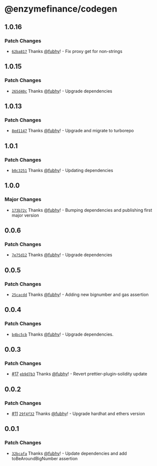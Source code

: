 # @enzymefinance/codegen

## 1.0.16

### Patch Changes

- [`62ba817`](https://github.com/avantgardefinance/ethereum-devtools/commit/62ba817e62acf52597e3f3ffeef256e24c90d08e) Thanks [@fubhy](https://github.com/fubhy)! - Fix proxy get for non-strings

## 1.0.15

### Patch Changes

- [`265d40c`](https://github.com/avantgardefinance/ethereum-devtools/commit/265d40c41fc08169f652cc573476ddaf2f2900d8) Thanks [@fubhy](https://github.com/fubhy)! - Upgrade dependencies

## 1.0.13

### Patch Changes

- [`8ed1147`](https://github.com/avantgardefinance/ethereum-devtools/commit/8ed114740c6a8f8ba0808b940ed33b644390d992) Thanks [@fubhy](https://github.com/fubhy)! - Upgrade and migrate to turborepo

## 1.0.1

### Patch Changes

- [`b0c3251`](https://github.com/avantgardefinance/ethereum-devtools/commit/b0c3251c812749cc8f8b81dfa26835ad4fa79a89) Thanks [@fubhy](https://github.com/fubhy)! - Updating dependencies

## 1.0.0

### Major Changes

- [`173b72c`](https://github.com/avantgardefinance/ethereum-devtools/commit/173b72c4652280f5f8a1bd97edee4c3883308a1d) Thanks [@fubhy](https://github.com/fubhy)! - Bumping dependencies and publishing first major version

## 0.0.6

### Patch Changes

- [`7e75d12`](https://github.com/avantgardefinance/ethereum-devtools/commit/7e75d1280b56eede96adafcf52e56fd281a2b322) Thanks [@fubhy](https://github.com/fubhy)! - Upgrade dependencies

## 0.0.5

### Patch Changes

- [`25cacdd`](https://github.com/avantgardefinance/ethereum-devtools/commit/25cacddf5ec361ac0e6a8a68b0964ebfd14df47f) Thanks [@fubhy](https://github.com/fubhy)! - Adding new bignumber and gas assertion

## 0.0.4

### Patch Changes

- [`b4bc5cb`](https://github.com/avantgardefinance/ethereum-devtools/commit/b4bc5cbf416818ffadf374dac00c9f85616fd63d) Thanks [@fubhy](https://github.com/fubhy)! - Upgrade dependencies.

## 0.0.3

### Patch Changes

- [#17](https://github.com/avantgardefinance/ethereum-devtools/pull/17) [`eb9d7b3`](https://github.com/avantgardefinance/ethereum-devtools/commit/eb9d7b3311242a40148fdbd7841faec76d514791) Thanks [@fubhy](https://github.com/fubhy)! - Revert prettier-plugin-solidity update

## 0.0.2

### Patch Changes

- [#11](https://github.com/avantgardefinance/ethereum-devtools/pull/11) [`29f4f32`](https://github.com/avantgardefinance/ethereum-devtools/commit/29f4f32de8122e98519be05a3638514c31622b59) Thanks [@fubhy](https://github.com/fubhy)! - Upgrade hardhat and ethers version

## 0.0.1

### Patch Changes

- [`32bcafa`](https://github.com/avantgardefinance/ethereum-devtools/commit/32bcafae585bf397c5b9d125bdb5eb0561675cdf) Thanks [@fubhy](https://github.com/fubhy)! - Update dependencies and add toBeAroundBigNumber assertion
